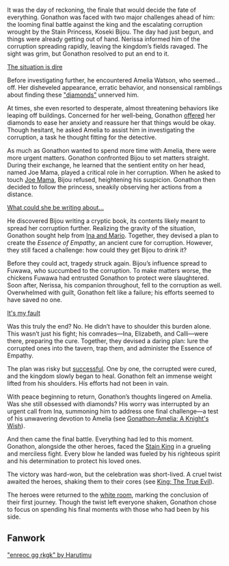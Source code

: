 <!-- title: Gonathon G -->
<!-- status: Alive -->

It was the day of reckoning, the finale that would decide the fate of everything. Gonathon was faced with two major challenges ahead of him: the looming final battle against the king and the escalating corruption wrought by the Stain Princess, Koseki Bijou. The day had just begun, and things were already getting out of hand. Nerissa informed him of the corruption spreading rapidly, leaving the kingdom’s fields ravaged. The sight was grim, but Gonathon resolved to put an end to it.

[The situation is dire](#embed:https://www.youtube.com/live/WvRIdaH107U?feature=shared&t=602)

Before investigating further, he encountered Amelia Watson, who seemed... off. Her disheveled appearance, erratic behavior, and nonsensical ramblings about finding these ["diamonds"](https://www.youtube.com/live/WvRIdaH107U?feature=shared&t=727) unnerved him.

At times, she even resorted to desperate, almost threatening behaviors like leaping off buildings. Concerned for her well-being, Gonathon [offered](https://www.youtube.com/live/WvRIdaH107U?feature=shared&t=1184) her diamonds to ease her anxiety and reassure her that things would be okay. Though hesitant, he asked Amelia to assist him in investigating the corruption, a task he thought fitting for the detective.

As much as Gonathon wanted to spend more time with Amelia, there were more urgent matters. Gonathon confronted Bijou to set matters straight. During their exchange, he learned that the sentient entity on her head, named Joe Mama, played a critical role in her corruption. When he asked to touch [Joe Mama](https://www.youtube.com/live/WvRIdaH107U?feature=shared&t=1606), Bijou refused, heightening his suspicion. Gonathon then decided to follow the princess, sneakily observing her actions from a distance.

[What could she be writing about...](#embed:https://www.youtube.com/embed/WvRIdaH107U?si=s2n4Umcp_5FxRL8p&start=2535)

He discovered Bijou writing a cryptic book, its contents likely meant to spread her corruption further. Realizing the gravity of the situation, Gonathon sought help from [Ina and Mario](https://www.youtube.com/live/WvRIdaH107U?feature=shared&t=4187). Together, they devised a plan to create the _Essence of Empathy_, an ancient cure for corruption. However, they still faced a challenge: how could they get Bijou to drink it?

Before they could act, tragedy struck again. Bijou’s influence spread to Fuwawa, who succumbed to the corruption. To make matters worse, the chickens Fuwawa had entrusted Gonathon to protect were slaughtered. Soon after, Nerissa, his companion throughout, fell to the corruption as well. Overwhelmed with guilt, Gonathon felt like a failure; his efforts seemed to have saved no one.

[It's my fault](#embed:https://www.youtube.com/live/WvRIdaH107U?feature=shared&t=6139)

Was this truly the end? No. He didn’t have to shoulder this burden alone. This wasn’t just his fight; his comrades—Ina, Elizabeth, and Calli—were there, preparing the cure. Together, they devised a daring plan: lure the corrupted ones into the tavern, trap them, and administer the Essence of Empathy.

The plan was risky but [successful](https://www.youtube.com/live/WvRIdaH107U?feature=shared&t=7019). One by one, the corrupted were cured, and the kingdom slowly began to heal. Gonathon felt an immense weight lifted from his shoulders. His efforts had not been in vain.

With peace beginning to return, Gonathon’s thoughts lingered on Amelia. Was she still obsessed with diamonds? His worry was interrupted by an urgent call from Ina, summoning him to address one final challenge—a test of his unwavering devotion to Amelia (see [Gonathon-Amelia: A Knight's Wish](#edge:gigi-ame)).

And then came the final battle. Everything had led to this moment. Gonathon, alongside the other heroes, faced the [Stain King](https://www.youtube.com/live/WvRIdaH107U?feature=shared&t=11048) in a grueling and merciless fight. Every blow he landed was fueled by his righteous spirit and his determination to protect his loved ones.

The victory was hard-won, but the celebration was short-lived. A cruel twist awaited the heroes, shaking them to their cores (see [King: The True Evil](#node:king-of-libestal)).

The heroes were returned to the [white room](https://www.youtube.com/live/WvRIdaH107U?feature=shared&t=12694), marking the conclusion of their first journey. Though the twist left everyone shaken, Gonathon chose to focus on spending his final moments with those who had been by his side.

## Fanwork

["enreoc gg rkgk" by Harutimu](https://x.com/harutimu_415/status/1862390625846304772)
